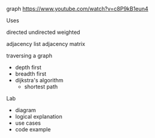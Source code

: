 
graph
https://www.youtube.com/watch?v=c8P9kB1eun4


 Uses

 directed
 undirected
 weighted

 adjacency list
 adjacency matrix

 traversing a graph
 * depth first
 * breadth first
 * dijkstra's algorithm
   * shortest path 



Lab
* diagram
* logical explanation
* use cases
* code example